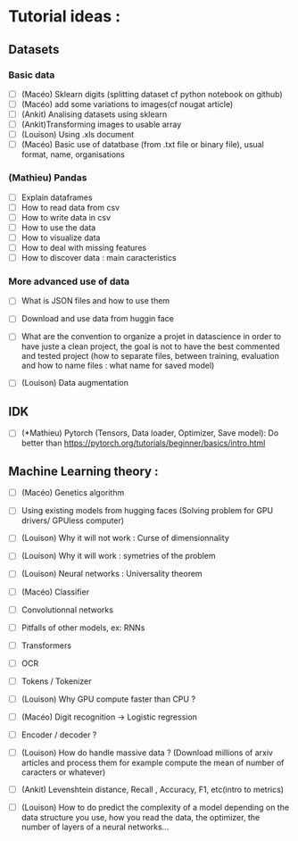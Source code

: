 # Tutorial ideas :

## Datasets

### Basic data
 - [ ] (Macéo) Sklearn digits (splitting dataset cf python notebook on github)
 - [ ] (Macéo) add some variations to images(cf nougat article)
 - [ ] (Ankit) Analising datasets using sklearn
 - [ ] (Ankit)Transforming images to usable array
 - [ ] (Louison) Using .xls document
 - [ ] (Macéo) Basic use of datatbase (from .txt file or binary file), usual format, name, organisations

### (Mathieu) Pandas 
 - [ ] Explain dataframes
 - [ ] How to read data from csv
 - [ ] How to write data in csv
 - [ ] How to use the data
 - [ ] How to visualize data
 - [ ] How to deal with missing features
 - [ ] How to discover data : main caracteristics

### More advanced use of data
 - [ ] What is JSON files and how to use them 
 - [ ] Download and use data from huggin face
 - [ ] What are the convention to organize a projet in datascience in order to have juste a clean project, the goal is not to have the best commented and tested project (how to separate files, between training, evaluation and how to name files : what name for saved model)
 - [ ] (Louison) Data augmentation



## IDK
 - [ ] (*Mathieu) Pytorch (Tensors, Data loader, Optimizer, Save model): Do better than https://pytorch.org/tutorials/beginner/basics/intro.html



## Machine Learning theory :
 - [ ] (Macéo) Genetics algorithm
 - [ ] Using existing models from hugging faces (Solving problem for GPU drivers/ GPUless computer)
 - [ ] (Louison) Why it will not work : Curse of dimensionnality 
 - [ ] (Louison) Why it will work : symetries of the problem
 - [ ] (Louison) Neural networks : Universality theorem
 - [ ] (Macéo) Classifier
 - [ ] Convolutionnal networks
 - [ ] Pitfalls of other models, ex: RNNs
 - [ ] Transformers
 - [ ] OCR
 - [ ] Tokens / Tokenizer
 - [ ] (Louison) Why GPU compute faster than CPU ?
 - [ ] (Macéo) Digit recognition -> Logistic regression
 - [ ] Encoder / decoder ?
 - [ ] (Louison) How do handle massive data ? (Download millions of arxiv articles and process them for example compute the mean of number of caracters or whatever)
 - [ ] (Ankit) Levenshtein distance, Recall , Accuracy, F1, etc(intro to metrics)
 - [ ] (Louison) How to do predict the complexity of a model depending on the data structure you use, how you read the data, the optimizer, the number of layers of a neural networks...

